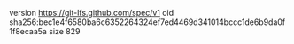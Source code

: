 version https://git-lfs.github.com/spec/v1
oid sha256:bec1e4f6580ba6c6352264324ef7ed4469d341014bccc1de6b9da0f1f8ecaa5a
size 829
